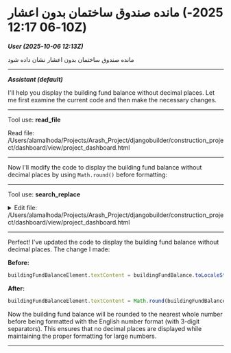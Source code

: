 <!-- Generated by SpecStory -->

<!-- cursor Session 33f63863-1abc-4eb8-88dc-6d106409350a (2025-10-06 12:17Z) -->

# مانده صندوق ساختمان بدون اعشار (2025-10-06 12:17Z)

_**User (2025-10-06 12:13Z)**_

مانده صندوق ساختمان بدون اعشار نشان داده شود

---

_**Assistant (default)**_

I'll help you display the building fund balance without decimal places. Let me first examine the current code and then make the necessary changes.


---

Tool use: **read_file**

Read file: /Users/alamalhoda/Projects/Arash_Project/djangobuilder/construction_project/dashboard/view/project_dashboard.html

---

Now I'll modify the code to display the building fund balance without decimal places by using `Math.round()` before formatting:


---

Tool use: **search_replace**


<details><summary>Edit file: /Users/alamalhoda/Projects/Arash_Project/djangobuilder/construction_project/dashboard/view/project_dashboard.html</summary>

**Chunk 1**
Lines added: 1, lines removed: 1

```diff
@@ -1635,5 +1635,5 @@
                  if (comprehensiveAnalysis && comprehensiveAnalysis.cost_metrics) {
                      const buildingFundBalance = comprehensiveAnalysis.cost_metrics.building_fund_balance;
-                     buildingFundBalanceElement.textContent = buildingFundBalance.toLocaleString('en-US');
+                     buildingFundBalanceElement.textContent = Math.round(buildingFundBalance).toLocaleString('en-US');
                  } else {
                      buildingFundBalanceElement.textContent = '-';
```

</details>

---

Perfect! I've updated the code to display the building fund balance without decimal places. The change I made:

**Before:**
```javascript
buildingFundBalanceElement.textContent = buildingFundBalance.toLocaleString('en-US');
```

**After:**
```javascript
buildingFundBalanceElement.textContent = Math.round(buildingFundBalance).toLocaleString('en-US');
```

Now the building fund balance will be rounded to the nearest whole number before being formatted with the English number format (with 3-digit separators). This ensures that no decimal places are displayed while maintaining the proper formatting for large numbers.

---

